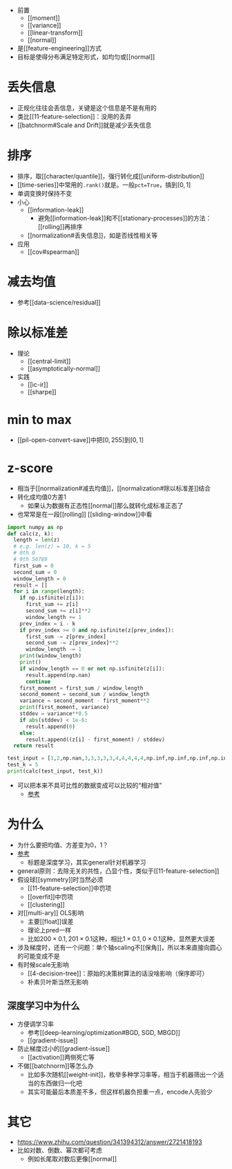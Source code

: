- 前置
  - [[moment]]
  - [[variance]]
  - [[linear-transform]]
  - [[normal]]
- 是[[feature-engineering]]方式
- 目标是使得分布满足特定形式，如均匀或[[normal]]
# 丢失信息
- 正规化往往会丢信息，关键是这个信息是不是有用的
- 类比[[11-feature-selection]]：没用的丢弃
- [[batchnorm#Scale and Drift]]就是减少丢失信息
# 排序
- 排序，取[[character/quantile]]，强行转化成[[uniform-distribution]]
- [[time-series]]中常用的`.rank()`就是。一般`pct=True`，搞到$[0,1]$
- 单调变换时保持不变
- 小心
  - [[information-leak]]
    - 避免[[information-leak]]和不[[stationary-processes]]的方法：[[rolling]]再排序
  - [[normalization#丢失信息]]，如是否线性相关等
- 应用
  - [[cov#spearman]]
# 减去均值
- 参考[[data-science/residual]]
# 除以标准差
- 理论
  - [[central-limit]]
  - [[asymptotically-normal]]
- 实践
  - [[ic-ir]]
  - [[sharpe]]
# min to max
- [[pil-open-convert-save]]中把$[0,255]$到$[0,1]$
# z-score
- 相当于[[normalization#减去均值]]，[[normalization#除以标准差]]结合
- 转化成均值0方差1
  - 如果认为数据有正态性[[normal]]那么就转化成标准正态了
- 也常常是在一段[[rolling]] [[sliding-window]]中看
```python
import numpy as np
def calc(z, k):
  length = len(z)
  # e.g. len(z) = 10, k = 5
  # 0th 0
  # 9th 56789
  first_sum = 0
  second_sum = 0
  window_length = 0
  result = []
  for i in range(length):
    if np.isfinite(z[i]):
      first_sum += z[i]
      second_sum += z[i]**2
      window_length += 1
    prev_index = i - k
    if prev_index >= 0 and np.isfinite(z[prev_index]):
      first_sum -= z[prev_index]
      second_sum -= z[prev_index]**2
      window_length -= 1
    print(window_length)
    print()
    if window_length == 0 or not np.isfinite(z[i]):
      result.append(np.nan)
      continue
    first_moment = first_sum / window_length
    second_moment = second_sum / window_length
    variance = second_moment - first_moment**2
    print(first_moment, variance)
    stddev = variance**0.5
    if abs(stddev) < 1e-6:
      result.append(0)
    else:
      result.append((z[i] - first_moment) / stddev)
  return result

test_input = [1,2,np.nan,3,3,3,3,3,4,4,4,4,4,np.inf,np.inf,np.inf,np.inf,np.inf,5]
test_k = 5
print(calc(test_input, test_k))
```
- 可以把本来不具可比性的数据变成可以比较的“相对值”
  - [参考](https://zh.wikipedia.org/wiki/%E6%A8%99%E6%BA%96%E5%88%86%E6%95%B8)
# 为什么
- 为什么要把均值、方差变为0，1？
- [参考](https://blog.csdn.net/rope_/article/details/107826059)
  - 标题是深度学习，其实general针对机器学习
- general原则：去除无关的共性，凸显个性，类似于[[11-feature-selection]]
- 假设球[[symmetry]]时当然必须
  - [[11-feature-selection]]中罚项
  - [[overfit]]中罚项
  - [[clustering]]
- 对[[multi-ary]] OLS影响
  - 主要[[float]]误差
  - 理论上pred一样
  - 比如$200\times 0.1, 201\times 0.1$这种，相比$1\times 0.1, 0\times 0.1$这种，显然更大误差
- 涉及梯度时，还有一个问题：单个轴scaling不[[保角]]，所以本来直接向圆心的可能变成不是
- 有时候scale无影响
  - [[4-decision-tree]]：原始的决策树算法的话没啥影响（保序即可）
  - 朴素贝叶斯当然无影响
## 深度学习中为什么
- 方便调学习率
  - 参考[[deep-learning/optimization#BGD, SGD, MBGD]]
  - [[gradient-issue]]
- 防止梯度过小的[[gradient-issue]]
  - [[activation]]两侧死亡等
- 不做[[batchnorm]]等怎么办
  - 比如多次随机[[weight-init]]，枚举多种学习率等，相当于机器筛出一个适当的东西做归一化吧
  - 其实可能最后本质差不多，但这样机器负担重一点，encode人先验少
# 其它
- https://www.zhihu.com/question/341394312/answer/2721418193
- 比如对数、倒数、幂次都可考虑
  - 例如长尾取对数后更像[[normal]]